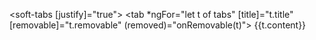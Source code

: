 <soft-tabs [justify]="true">
  <tab *ngFor="let t of tabs" [title]="t.title" [removable]="t.removable" (removed)="onRemovable(t)">
    {{t.content}}
  </tab>
</soft-tabs>